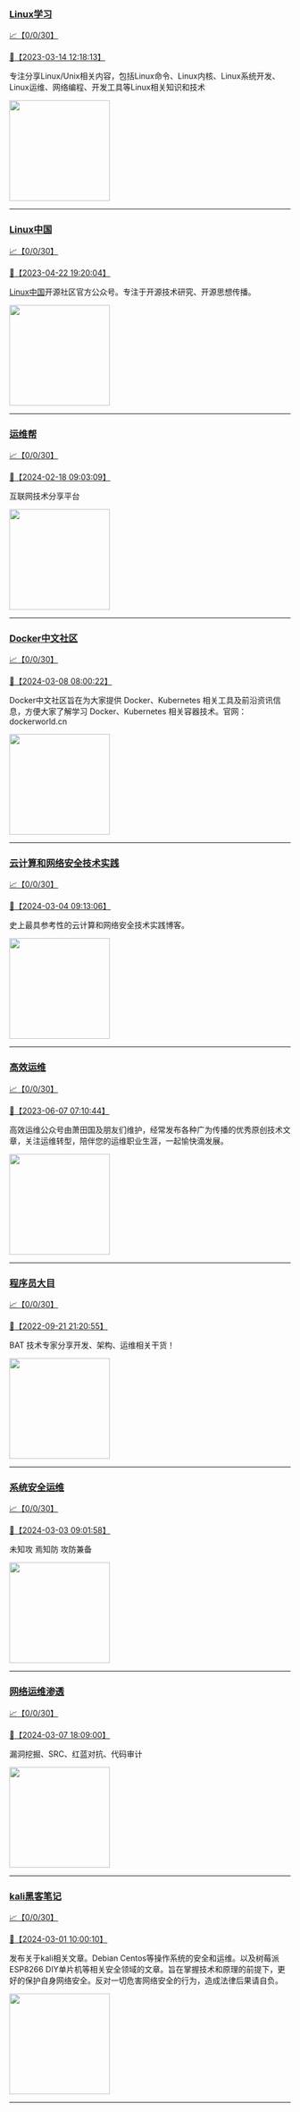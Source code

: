 
### [Linux学习](http://wechat.doonsec.com/wechat_echarts/?biz=MzI4MDEwNzAzNg==)

[:chart_with_upwards_trend:【0/0/30】](http://wechat.doonsec.com/wechat_echarts/?biz=MzI4MDEwNzAzNg==)

[:camera_flash:【2023-03-14 12:18:13】](https://mp.weixin.qq.com/s?__biz=MzI4MDEwNzAzNg==&mid=2649460110&idx=2&sn=d76412a9e0687ffe50c359ea4332a1a2&chksm=f3a2acfdc4d525ebb2f44288f886f46ce16507e0305ee1fcc74cb305757dd68610e87f461665&scene=27#wechat_redirect)

专注分享Linux/Unix相关内容，包括Linux命令、Linux内核、Linux系统开发、Linux运维、网络编程、开发工具等Linux相关知识和技术

<img align="top" width="180" src="http://open.weixin.qq.com/qr/code?username=gh_cb990d3ccd5f" alt="" />

---


### [Linux中国](http://wechat.doonsec.com/wechat_echarts/?biz=MjM5NjQ4MjYwMQ==)

[:chart_with_upwards_trend:【0/0/30】](http://wechat.doonsec.com/wechat_echarts/?biz=MjM5NjQ4MjYwMQ==)

[:camera_flash:【2023-04-22 19:20:04】](https://mp.weixin.qq.com/s?__biz=MjM5NjQ4MjYwMQ==&mid=2664678930&idx=3&sn=e1cd00ae476511afb34f4785124fb41a&chksm=bdcffd548ab87442b492af73b3af4e275b5439bd53b739798b806ed6947ab03e47e8efbe9a59&scene=27#wechat_redirect)

[Linux中国](https://linux.cn/)开源社区官方公众号。专注于开源技术研究、开源思想传播。

<img align="top" width="180" src="http://open.weixin.qq.com/qr/code?username=gh_52ef55f8adfd" alt="" />

---


### [运维帮](http://wechat.doonsec.com/wechat_echarts/?biz=MzA3MzYwNjQ3NA==)

[:chart_with_upwards_trend:【0/0/30】](http://wechat.doonsec.com/wechat_echarts/?biz=MzA3MzYwNjQ3NA==)

[:camera_flash:【2024-02-18 09:03:09】](https://mp.weixin.qq.com/s?__biz=MzA3MzYwNjQ3NA==&mid=2651301313&idx=1&sn=968508c3084bed86c1b0c8d4bce6a3a1&chksm=85ebcac81642718a0c3c2c361b768b105d9da662e5f0b4c95688fe2b72f67a15bec76d2a0a1c&scene=27&key=fb4f774344962fc8e2d80e64f4d14d94c3879f22f0b45119bc561ae3d07d6fb5b6090577c728e06a1335e3fea842beb500c07cb68e189ad3ea6f6de441e40a2139836e78c1e189f8cb6769843f7b4522255422061808935f82830bf46e04cfb9b527ed162d22f5cf508d949aa6b98ead912c271f6c80b08f4779845468421007&ascene=0&uin=MzgxODQ4MjMz&devicetype=Windows+10+x64&version=63090819&lang=zh_CN&countrycode=GY&exportkey=n_ChQIAhIQ557o9J9cIyZDi2FnqH0XsxLgAQIE97dBBAEAAAAAAEtiKoCZqlcAAAAOpnltbLcz9gKNyK89dVj0NFy1J8wo2Gz5mdEjz142iFhMRT0HywWtMCUI8DRKX8i2CSLXyTuENhkUVKOqmHan%2FZ8Ur51Jiehzj2wWKMeqZvBRnSPfHHRTh9xHBRFnudO%2FIKoHBzxF2iv%2BLYGaEFHYfTfIb9O1pDBKa9xWpYXh5TKDJ99f7v67Kr72T57otxpWJYv3m152Q8rUBEAzZoeagNXbhTKmz5bOLHQolbuZDtJxubJDHI%2F12l4uZWxT9%2F7c1T0PA5KzEL9s&acctmode=0&pass_ticket=4WGrP8KQEhTm3hIaEj7UZ5%2F5wRmsbxUGPnmGk4r%2BRD8j5lTNm0B%2Bgsd5Yjc3dO%2F9zEnffNkp4GrgiPPbtNE9Bw%3D%3D&wx_header=1&scene=27#wechat_redirect)

互联网技术分享平台

<img align="top" width="180" src="http://open.weixin.qq.com/qr/code?username=gh_445a39329cd8" alt="" />

---


### [Docker中文社区](http://wechat.doonsec.com/wechat_echarts/?biz=MzI1NzI5NDM4Mw==)

[:chart_with_upwards_trend:【0/0/30】](http://wechat.doonsec.com/wechat_echarts/?biz=MzI1NzI5NDM4Mw==)

[:camera_flash:【2024-03-08 08:00:22】](https://mp.weixin.qq.com/s?__biz=MzI1NzI5NDM4Mw==&mid=2247497003&idx=1&sn=89cd956c74a78e007f42e8891be245f1&chksm=eb9b2918133de452651ec3e8c0b82c849a4b0ac3a6f1633d7e62a8b9bf881fdaf4ed0e87254b&scene=27&key=200f9e9e1b7be3f4019a7d01cedcaadff09ecd440edbc096b2e1de4e50d6ae6092eea2a4becd0412aa88ae16cf5e2edd08330f8df01c051a8b05a6d97e6e87e5a7b18fb4f2c298af1b94be69278f9fd19ef4b9f34372b2ba84768c29fa12a37427c0ff86bec65e0c116371ba5928f0b16b6c44ca9f8d3a0fc0f3b648949f9f25&ascene=15&uin=NTY2NTA4NjQ%3D&devicetype=Windows+10+x64&version=63060012&lang=zh_CN&session_us=gh_6e84ebf77454&countrycode=AL&exportkey=n_ChQIAhIQ0qECZR3LtDgptb0WmTrSRBLuAQIE97dBBAEAAAAAAEIBNYpm5loAAAAOpnltbLcz9gKNyK89dVj0pnmDgSdUfVXvDvnu42%2FbBiQmyC%2FxT%2FioaMl8jy7vxbNCL7X%2B712XfFi7AbPo0sRENRCE8qtjwGQqeFP%2BqguwmisW%2BFykzJJjWUHfnZ4ZCQlDUj85I6cvLJHFFERi4ryVfYaj%2FcKfqEH7mU%2FPcBQukUFnq8SEF1fO9fuv3W2jtpx7HZrRajL%2F45UiXFZqruxGvXCC49nNgiCu32doZFnG007pbsvOUfVbif0pSq4Ydd%2FDAIfHzYuM2bjovlMJh%2Fw%2FdxV4vO0nDhU%3D&acctmode=0&pass_ticket=GcZDmc7LXh6B3na4J3L9CpFKLtCeB43wdgUwDyKW%2FsvS%2BAVt1FrQW%2F1tc6KsSU0CQZT4O54Kmf4ngfDN6ndoAQ%3D%3D&wx_header=0&fontgear=2&scene=27#wechat_redirect)

Docker中文社区旨在为大家提供 Docker、Kubernetes 相关工具及前沿资讯信息，方便大家了解学习 Docker、Kubernetes 相关容器技术。官网：dockerworld.cn

<img align="top" width="180" src="http://open.weixin.qq.com/qr/code?username=gh_8620cb9f61a5" alt="" />

---


### [云计算和网络安全技术实践](http://wechat.doonsec.com/wechat_echarts/?biz=MzA3MjM5MDc2Nw==)

[:chart_with_upwards_trend:【0/0/30】](http://wechat.doonsec.com/wechat_echarts/?biz=MzA3MjM5MDc2Nw==)

[:camera_flash:【2024-03-04 09:13:06】](https://mp.weixin.qq.com/s?__biz=MzA3MjM5MDc2Nw==&mid=2650748271&idx=1&sn=ed2be4b2d0c8986dcc1af12eb68ec63c&chksm=86fa51f383620136b83e6c18ea7e9bc18097f231d72e694d2b3690917d6a948f2d6cda6e0657&scene=27&key=026af1259e9a8661598188cc13924e7b0974673e2bdedfe9e1ddcb089f67105a170a2014b2d136de5024d71b109637743e0b4af7d6256e8b74e0b7851dbf0ef52acfd7f8d8176222db68cc9910195ef4eba9aa430f9654a62dec0fe05b1ba46c0c500cbe06068d8509f7f229e17db90f49a6c47ce9d8c61ae783a48d90e96f1e&ascene=0&uin=MzgxODQ4MjMz&devicetype=Windows+10+x64&version=63090819&lang=zh_CN&countrycode=GY&exportkey=n_ChQIAhIQrYRoKO8QxHBGZy55QkmhXBLgAQIE97dBBAEAAAAAAHTXAN9VgxAAAAAOpnltbLcz9gKNyK89dVj0jIl9D01WCwW1Cr25EHXDQXbkkOwdLOFfeH5qGjeob%2BpeDCO0mNxv7q15xmkfHCaWNUmnqymzZyuqATbOJizc6cfSaUKV9fd%2FK3utzkEropqQ%2BdqUkA947KhUmkpanzEKVM5onhv%2Fw3Gf3YZjDcJWPJr597vbtIrWGcpEDQ1v%2BUwOiV%2Fq3wlCvfJIndLGBh7%2FzQUCsnLGY5pbIX2EqD0UXt3Mdmt4hx69vev03twtMpOB1jKy208k%2FaBF&acctmode=0&pass_ticket=ItWhVTNiN8%2BUl5D1eHshprG22khbMzmhvUZdX%2BNSA23n6HeXQmV9Y%2F2xL1AAsh716Ei06tFnfH9O7aNMpkPMSA%3D%3D&wx_header=1&scene=27#wechat_redirect)

史上最具参考性的云计算和网络安全技术实践博客。

<img align="top" width="180" src="http://open.weixin.qq.com/qr/code?username=gh_34d6b0cb5633" alt="" />

---


### [高效运维](http://wechat.doonsec.com/wechat_echarts/?biz=MzA4Nzg5Nzc5OA==)

[:chart_with_upwards_trend:【0/0/30】](http://wechat.doonsec.com/wechat_echarts/?biz=MzA4Nzg5Nzc5OA==)

[:camera_flash:【2023-06-07 07:10:44】](https://mp.weixin.qq.com/s?__biz=MzA4Nzg5Nzc5OA==&mid=2651734637&idx=4&sn=2e47f69f965e98f599fed75ddb3837ef&chksm=8bc881c4bcbf08d2df71b5670c0499709a5281229287b15d178de64108ac464cd1f023287884&scene=27#wechat_redirect)

高效运维公众号由萧田国及朋友们维护，经常发布各种广为传播的优秀原创技术文章，关注运维转型，陪伴您的运维职业生涯，一起愉快滴发展。

<img align="top" width="180" src="http://open.weixin.qq.com/qr/code?username=gh_0fdeda7cb50a" alt="" />

---


### [程序员大目](http://wechat.doonsec.com/wechat_echarts/?biz=MzI4ODQ3NjE2OA==)

[:chart_with_upwards_trend:【0/0/30】](http://wechat.doonsec.com/wechat_echarts/?biz=MzI4ODQ3NjE2OA==)

[:camera_flash:【2022-09-21 21:20:55】](https://mp.weixin.qq.com/s?__biz=MzI4ODQ3NjE2OA==&mid=2247500356&idx=1&sn=69754a844e3a51a5427a0efec6aa45bd&chksm=ec3f5f23db48d6353810ef9157baf1fc90adbd884423aba73bd00450e5e6777e6e46dbe30489&scene=27&key=512fb80aa4f22d2a8ac8a7af6059d9b697eaef75ed0476d4690fc363cab93d636f7775d20d20fd3b1cd8bc051e62783ef79a2497a6b927846f0446f0af1324426177ebc087d480f11223e6aa409b2a26ab3d9ac220856bd51003dc89dc5306590dc812175fea69cf84266821b6f428181384d29a2d5a699f58c3d897ce4f980a&ascene=15&uin=MTA3Mzc3OTIzNQ%3D%3D&devicetype=Windows+Server+2016+x64&version=63070517&lang=zh_CN&session_us=gh_5f81484d311e&exportkey=AfaIj87lbeDD6CwHew4i%2FSM%3D&acctmode=0&pass_ticket=nP6spRM8hMyiazMifMuFetRdSji3u6F4iU1PoNglFE6zGbwDRWX%2F4QyvCBMQQBay&wx_header=0&fontgear=2&scene=27#wechat_redirect)

BAT 技术专家分享开发、架构、运维相关干货！

<img align="top" width="180" src="http://open.weixin.qq.com/qr/code?username=gh_e6849e368b5f" alt="" />

---


### [系统安全运维](http://wechat.doonsec.com/wechat_echarts/?biz=Mzk0NjE0NDc5OQ==)

[:chart_with_upwards_trend:【0/0/30】](http://wechat.doonsec.com/wechat_echarts/?biz=Mzk0NjE0NDc5OQ==)

[:camera_flash:【2024-03-03 09:01:58】](https://mp.weixin.qq.com/s?__biz=Mzk0NjE0NDc5OQ==&mid=2247523051&idx=1&sn=5a860e4eb7f781d156d8d86385fe7f53&chksm=c2d5585e4f08be2436e32e21af8098efdf3d007d678b596fb9e91ea7da5ac4045ae31d4e449c&scene=27&key=026af1259e9a8661b29821e508690695fc82524394c3d636d707795c51486ca779f8bc956cb55b42d6bec369a72c9cf6fc2874c5b932636a84c3ad1be7527dfa5230f0a6fa4c27ad241d4734dea2fbabf7201ee35bdefeaeb05340034e0642155a1ceb2418926fe79c499e21c9d944176799b8d97e438fc80bf4bb26aa0a745e&ascene=0&uin=MzgxODQ4MjMz&devicetype=Windows+10+x64&version=63090819&lang=zh_CN&countrycode=GY&exportkey=n_ChQIAhIQs%2BsTtIMFszXPe349rTl9zBLgAQIE97dBBAEAAAAAAIGjOKUeMYkAAAAOpnltbLcz9gKNyK89dVj04bcEeGVw0oU3YBdhwtGhwLGmO1r6RsTEj0KsHi%2FYJzuGzVppIbB9XFG6HE5%2BF2lTEmwHWWV6Uql%2BTNZi4jX57a2lIIK6tJvjxtq1nLB60gwOOthmbQotgq36tPBm%2FUs8NT%2Fv20UOmy7qk5gHI5ZOsEvhcdzwfJgAcUDHMhxb%2BvUe5UbGb8UOAM1y%2FyaXx%2F9Uv01XzpJ7lBlfng0w5SmTwHIYLSJ7I77h7xWxxhMjjtEFWOkJAH%2FWYxNa&acctmode=0&pass_ticket=ItWhVTNiN8%2BUl5D1eHshprG22khbMzmhvUZdX%2BNSA22c3DM5fiqX9EGhPav6zrvp840hG3Ude9OMwKd9YjTN2w%3D%3D&wx_header=1&scene=27#wechat_redirect)

未知攻 焉知防 攻防兼备

<img align="top" width="180" src="http://open.weixin.qq.com/qr/code?username=gh_2c298b630170" alt="" />

---


### [网络运维渗透](http://wechat.doonsec.com/wechat_echarts/?biz=MzA3MjMxODUwNg==)

[:chart_with_upwards_trend:【0/0/30】](http://wechat.doonsec.com/wechat_echarts/?biz=MzA3MjMxODUwNg==)

[:camera_flash:【2024-03-07 18:09:00】](https://mp.weixin.qq.com/s?__biz=MzA3MjMxODUwNg==&mid=2247486394&idx=1&sn=7e12e5cc1acd4e4a31dba570d23c2ab5&chksm=9ea96dbb974495666cb759e93f16868d476607369b8d10ed77b17b133ff1c9221e20fb6e8034&scene=27&key=026af1259e9a86619c01d7375f37e2a0ae7c5598f0737476ef4fd5acbe5061100fc09aa5baaeb8501f1409806711c765ad18eff884e48486dba69cfa7c727949d7144790c9b5475cb23a2f1786a7efd3a6a9a63fbbd13fe77c9b6d5d803f14985dabffdbc18533f616f4635707548fabcff46b2976a1f94ce8ec48df297c44c8&ascene=0&uin=MzgxODQ4MjMz&devicetype=Windows+10+x64&version=63090819&lang=zh_CN&countrycode=GY&exportkey=n_ChQIAhIQqjXTyJ%2BNvA%2FgnvKW8I45uxLgAQIE97dBBAEAAAAAAEJwAmgqLAsAAAAOpnltbLcz9gKNyK89dVj0m9hl%2BHna2BfO42tLc3pKhPin2pUYxubjZAc4oor0WSQbyRtXDbug%2F%2Fg57Vt1yt7RA%2FDanR9aJSloV9dHbazbAdhDA9PAvjiOAaRVitIdpEOD3F%2Fw%2FxP69cR6MlDIFkFEOx%2FcvvHyVryoraNh7h%2FpcU2DXv76a145ohG6HizN2B9doATLEYtRogdpe6vRczpduvFMFwEneZTC6BsekejqkBLrwdXb6QL9SW4zIZCZJuUNrw%2FT4nx2DUSm&acctmode=0&pass_ticket=qBtueekDc9%2FUe0fNRlhT5f71exVcWJC1kJvDKLNlJ9FUr8AoWSvS6gq3mpcwd29FdYW3GPsrK0hTGtZWVhREtg%3D%3D&wx_header=1&scene=27#wechat_redirect)

漏洞挖掘、SRC、红蓝对抗、代码审计

<img align="top" width="180" src="http://open.weixin.qq.com/qr/code?username=gh_304f5239b3b0" alt="" />

---


### [kali黑客笔记](http://wechat.doonsec.com/wechat_echarts/?biz=MzkxMzIwNTY1OA==)

[:chart_with_upwards_trend:【0/0/30】](http://wechat.doonsec.com/wechat_echarts/?biz=MzkxMzIwNTY1OA==)

[:camera_flash:【2024-03-01 10:00:10】](https://mp.weixin.qq.com/s?__biz=MzkxMzIwNTY1OA==&mid=2247503342&idx=1&sn=d2438c54a6e7c686b0ab7b90f01258a2&chksm=c01907a262801c9c9d4fb4706052f31b32d70e32a7f777997c5de12fa6d5bd29ccff0fe02269&scene=27#wechat_redirect)

发布关于kali相关文章。Debian Centos等操作系统的安全和运维。以及树莓派 ESP8266 DIY单片机等相关安全领域的文章。旨在掌握技术和原理的前提下，更好的保护自身网络安全。反对一切危害网络安全的行为，造成法律后果请自负。

<img align="top" width="180" src="http://open.weixin.qq.com/qr/code?username=gh_fbcaf351ddc1" alt="" />

---

